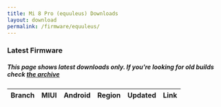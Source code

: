 ```yaml
---
title: Mi 8 Pro (equuleus) Downloads
layout: download
permalink: /firmware/equuleus/
---
```


### Latest Firmware
##### This page shows latest downloads only. If you're looking for old builds check [the archive](/archive/firmware/equuleus/)


<div class="table-responsive-md" style="margin-top: 25px;">
<table id="firmware" class="compact table table-striped table-hover table-sm">
    <thead class="thead-dark">
        <tr>
            <th>Branch</th>
            <th>MIUI</th>
            <th>Android</th>
            <th>Region</th>
            <th>Updated</th>
            <th>Link</th>
        </tr>
    </thead>
    <script>loadFirmwareDownloads('equuleus', 'latest')</script>
</table>
</div>
